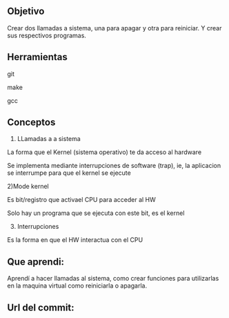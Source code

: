 ## Objetivo
Crear dos llamadas a sistema, una para apagar y otra para reiniciar. Y crear sus respectivos programas. 

## Herramientas 
git

make

gcc

## Conceptos

1) LLamadas a a sistema

La forma que el Kernel (sistema operativo) te da acceso al hardware

Se implementa mediante interrupciones de software (trap), ie, la aplicacion se interrumpe para que el kernel se ejecute

2)Mode kernel

Es bit/registro que activael CPU para acceder al HW

Solo hay un programa que se ejecuta con este bit, es el kernel

3) Interrupciones

Es la forma en que el HW interactua con el CPU

## Que aprendi:

Aprendí a hacer llamadas al sistema, como crear funciones para utilizarlas en la maquina virtual como reiniciarla o apagarla.

## Url del commit: 
